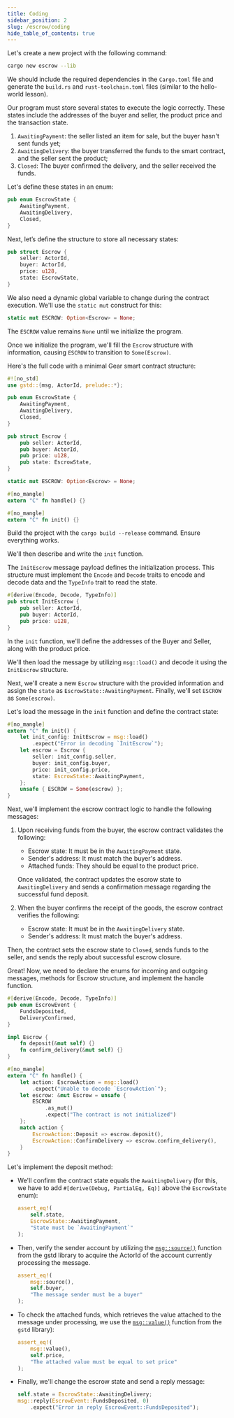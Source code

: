 ```yaml
---
title: Coding
sidebar_position: 2
slug: /escrow/coding
hide_table_of_contents: true
---
```


Let's create a new project with the following command:

```bash
cargo new escrow --lib
```

We should include the required dependencies in the `Cargo.toml` file and generate the `build.rs` and `rust-toolchain.toml` files (similar to the hello-world lesson).

Our program must store several states to execute the logic correctly. These states include the addresses of the buyer and seller, the product price and the transaction state.

1. `AwaitingPayment`: the seller listed an item for sale, but the buyer hasn't sent funds yet;
2. `AwaitingDelivery`: the buyer transferred the funds to the smart contract, and the seller sent the product;
3. `Closed`: The buyer confirmed the delivery, and the seller received the funds.

Let's define these states in an enum:

```rust
pub enum EscrowState {
    AwaitingPayment,
    AwaitingDelivery,
    Closed,
}
```

Next, let’s define the structure to store all necessary states:

```rust
pub struct Escrow {
    seller: ActorId,
    buyer: ActorId,
    price: u128,
    state: EscrowState,
}
```

We also need a dynamic global variable to change during the contract execution. We'll use the `static mut` construct for this:

```rust
static mut ESCROW: Option<Escrow> = None;
```

The `ESCROW` value remains `None` until we initialize the program.

Once we initialize the program, we'll fill the `Escrow` structure with information, causing `ESCROW` to transition to `Some(Escrow)`.

Here's the full code with a minimal Gear smart contract structure:

```rust title="src/lib.rs"
#![no_std]
use gstd::{msg, ActorId, prelude::*};

pub enum EscrowState {
    AwaitingPayment,
    AwaitingDelivery,
    Closed,
}

pub struct Escrow {
    pub seller: ActorId,
    pub buyer: ActorId,
    pub price: u128,
    pub state: EscrowState,
}

static mut ESCROW: Option<Escrow> = None;

#[no_mangle]
extern "C" fn handle() {}

#[no_mangle]
extern "C" fn init() {}
```

Build the project with the `cargo build --release` command. Ensure everything works.

We'll then describe and write the `init` function.

The `InitEscrow` message payload defines the initialization process. This structure must implement the `Encode` and `Decode` traits to encode and decode data and the `TypeInfo` trait to read the state.

```rust
#[derive(Encode, Decode, TypeInfo)]
pub struct InitEscrow {
    pub seller: ActorId,
    pub buyer: ActorId,
    pub price: u128,
}
```
In the `init` function, we'll define the addresses of the Buyer and Seller, along with the product price.

We'll then load the message by utilizing `msg::load()` and decode it using the `InitEscrow` structure.

Next, we'll create a new `Escrow` structure with the provided information and assign the `state` as `EscrowState::AwaitingPayment`. Finally, we'll set `ESCROW` as `Some(escrow)`.

Let's load the message in the `init` function and define the contract state:

```rust title="src/lib.rs"
#[no_mangle]
extern "C" fn init() {
    let init_config: InitEscrow = msg::load()
        .expect("Error in decoding `InitEscrow`");
    let escrow = Escrow {
        seller: init_config.seller,
        buyer: init_config.buyer,
        price: init_config.price,
        state: EscrowState::AwaitingPayment,
    };
    unsafe { ESCROW = Some(escrow) };
}
```

Next, we'll implement the escrow contract logic to handle the following messages:

1. Upon receiving funds from the buyer, the escrow contract validates the following:

   - Escrow state: It must be in the `AwaitingPayment` state.
   - Sender's address: It must match the buyer's address.
   - Attached funds: They should be equal to the product price.

   Once validated, the contract updates the escrow state to `AwaitingDelivery` and sends a confirmation message regarding the successful fund deposit.

2. When the buyer confirms the receipt of the goods, the escrow contract verifies the following:

   - Escrow state: It must be in the `AwaitingDelivery` state.
   - Sender's address: It must match the buyer's address.

Then, the contract sets the escrow state to `Closed`, sends funds to the seller, and sends the reply about successful escrow closure.

Great! Now, we need to declare the enums for incoming and outgoing messages, methods for Escrow structure, and implement the handle function.

```rust title="src/lib.rs"
#[derive(Encode, Decode, TypeInfo)]
pub enum EscrowEvent {
    FundsDeposited,
    DeliveryConfirmed,
}

impl Escrow {
    fn deposit(&mut self) {}
    fn confirm_delivery(&mut self) {}
}

#[no_mangle]
extern "C" fn handle() {
    let action: EscrowAction = msg::load()
        .expect("Unable to decode `EscrowAction`");
    let escrow: &mut Escrow = unsafe {
        ESCROW
            .as_mut()
            .expect("The contract is not initialized")
    };
    match action {
        EscrowAction::Deposit => escrow.deposit(),
        EscrowAction::ConfirmDelivery => escrow.confirm_delivery(),
    }
}
```

Let's implement the deposit method:

- We'll confirm the contract state equals the `AwaitingDelivery` (for this, we have to add `#[derive(Debug, PartialEq, Eq)]` above the `EscrowState` enum):

    ```rust
    assert_eq!(
        self.state,
        EscrowState::AwaitingPayment,
        "State must be `AwaitingPayment`"
    );
    ```

- Then, verify the sender account by utilizing the [`msg::source()`](https://docs.gear.rs/gstd/msg/fn.source.html) function from the gstd library to acquire the ActorId of the account currently processing the message.

    ```rust
    assert_eq!(
        msg::source(),
        self.buyer,
        "The message sender must be a buyer"
    );
    ```

- To check the attached funds, which retrieves the value attached to the message under processing, we use the [`msg::value()`](https://docs.gear.rs/gstd/msg/fn.value.html) function from the `gstd` library):

    ```rust
    assert_eq!(
        msg::value(),
        self.price,
        "The attached value must be equal to set price"
    );
    ```

- Finally, we'll change the escrow state and send a reply message:

    ```rust
    self.state = EscrowState::AwaitingDelivery;
    msg::reply(EscrowEvent::FundsDeposited, 0)
        .expect("Error in reply EscrowEvent::FundsDeposited");
    ```
